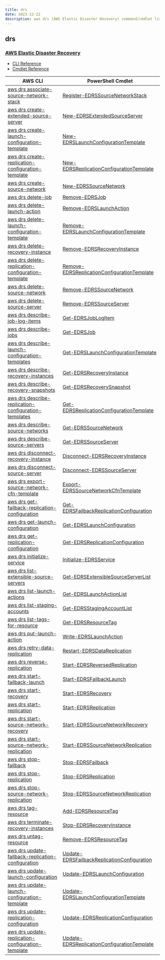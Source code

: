 ```yaml
---
title: drs
date: 2023-12-22
description: aws drs (AWS Elastic Disaster Recovery) command/cmdlet list.
---
```


## drs

### [AWS Elastic Disaster Recovery](https://aws.amazon.com/disaster-recovery/)

* [CLI Reference](https://awscli.amazonaws.com/v2/documentation/api/latest/reference/drs/index.html)
* [Cmdlet Reference](https://docs.aws.amazon.com/powershell/latest/reference/items/Drs_cmdlets.html)

|AWS CLI|PowerShell Cmdlet|
|----|----|
|[aws drs associate-source-network-stack](https://awscli.amazonaws.com/v2/documentation/api/latest/reference/drs/associate-source-network-stack.html)|[Register-EDRSSourceNetworkStack](https://docs.aws.amazon.com/powershell/latest/reference/items/Register-EDRSSourceNetworkStack.html)|
|[aws drs create-extended-source-server](https://awscli.amazonaws.com/v2/documentation/api/latest/reference/drs/create-extended-source-server.html)|[New-EDRSExtendedSourceServer](https://docs.aws.amazon.com/powershell/latest/reference/items/New-EDRSExtendedSourceServer.html)|
|[aws drs create-launch-configuration-template](https://awscli.amazonaws.com/v2/documentation/api/latest/reference/drs/create-launch-configuration-template.html)|[New-EDRSLaunchConfigurationTemplate](https://docs.aws.amazon.com/powershell/latest/reference/items/New-EDRSLaunchConfigurationTemplate.html)|
|[aws drs create-replication-configuration-template](https://awscli.amazonaws.com/v2/documentation/api/latest/reference/drs/create-replication-configuration-template.html)|[New-EDRSReplicationConfigurationTemplate](https://docs.aws.amazon.com/powershell/latest/reference/items/New-EDRSReplicationConfigurationTemplate.html)|
|[aws drs create-source-network](https://awscli.amazonaws.com/v2/documentation/api/latest/reference/drs/create-source-network.html)|[New-EDRSSourceNetwork](https://docs.aws.amazon.com/powershell/latest/reference/items/New-EDRSSourceNetwork.html)|
|[aws drs delete-job](https://awscli.amazonaws.com/v2/documentation/api/latest/reference/drs/delete-job.html)|[Remove-EDRSJob](https://docs.aws.amazon.com/powershell/latest/reference/items/Remove-EDRSJob.html)|
|[aws drs delete-launch-action](https://awscli.amazonaws.com/v2/documentation/api/latest/reference/drs/delete-launch-action.html)|[Remove-EDRSLaunchAction](https://docs.aws.amazon.com/powershell/latest/reference/items/Remove-EDRSLaunchAction.html)|
|[aws drs delete-launch-configuration-template](https://awscli.amazonaws.com/v2/documentation/api/latest/reference/drs/delete-launch-configuration-template.html)|[Remove-EDRSLaunchConfigurationTemplate](https://docs.aws.amazon.com/powershell/latest/reference/items/Remove-EDRSLaunchConfigurationTemplate.html)|
|[aws drs delete-recovery-instance](https://awscli.amazonaws.com/v2/documentation/api/latest/reference/drs/delete-recovery-instance.html)|[Remove-EDRSRecoveryInstance](https://docs.aws.amazon.com/powershell/latest/reference/items/Remove-EDRSRecoveryInstance.html)|
|[aws drs delete-replication-configuration-template](https://awscli.amazonaws.com/v2/documentation/api/latest/reference/drs/delete-replication-configuration-template.html)|[Remove-EDRSReplicationConfigurationTemplate](https://docs.aws.amazon.com/powershell/latest/reference/items/Remove-EDRSReplicationConfigurationTemplate.html)|
|[aws drs delete-source-network](https://awscli.amazonaws.com/v2/documentation/api/latest/reference/drs/delete-source-network.html)|[Remove-EDRSSourceNetwork](https://docs.aws.amazon.com/powershell/latest/reference/items/Remove-EDRSSourceNetwork.html)|
|[aws drs delete-source-server](https://awscli.amazonaws.com/v2/documentation/api/latest/reference/drs/delete-source-server.html)|[Remove-EDRSSourceServer](https://docs.aws.amazon.com/powershell/latest/reference/items/Remove-EDRSSourceServer.html)|
|[aws drs describe-job-log-items](https://awscli.amazonaws.com/v2/documentation/api/latest/reference/drs/describe-job-log-items.html)|[Get-EDRSJobLogItem](https://docs.aws.amazon.com/powershell/latest/reference/items/Get-EDRSJobLogItem.html)|
|[aws drs describe-jobs](https://awscli.amazonaws.com/v2/documentation/api/latest/reference/drs/describe-jobs.html)|[Get-EDRSJob](https://docs.aws.amazon.com/powershell/latest/reference/items/Get-EDRSJob.html)|
|[aws drs describe-launch-configuration-templates](https://awscli.amazonaws.com/v2/documentation/api/latest/reference/drs/describe-launch-configuration-templates.html)|[Get-EDRSLaunchConfigurationTemplate](https://docs.aws.amazon.com/powershell/latest/reference/items/Get-EDRSLaunchConfigurationTemplate.html)|
|[aws drs describe-recovery-instances](https://awscli.amazonaws.com/v2/documentation/api/latest/reference/drs/describe-recovery-instances.html)|[Get-EDRSRecoveryInstance](https://docs.aws.amazon.com/powershell/latest/reference/items/Get-EDRSRecoveryInstance.html)|
|[aws drs describe-recovery-snapshots](https://awscli.amazonaws.com/v2/documentation/api/latest/reference/drs/describe-recovery-snapshots.html)|[Get-EDRSRecoverySnapshot](https://docs.aws.amazon.com/powershell/latest/reference/items/Get-EDRSRecoverySnapshot.html)|
|[aws drs describe-replication-configuration-templates](https://awscli.amazonaws.com/v2/documentation/api/latest/reference/drs/describe-replication-configuration-templates.html)|[Get-EDRSReplicationConfigurationTemplate](https://docs.aws.amazon.com/powershell/latest/reference/items/Get-EDRSReplicationConfigurationTemplate.html)|
|[aws drs describe-source-networks](https://awscli.amazonaws.com/v2/documentation/api/latest/reference/drs/describe-source-networks.html)|[Get-EDRSSourceNetwork](https://docs.aws.amazon.com/powershell/latest/reference/items/Get-EDRSSourceNetwork.html)|
|[aws drs describe-source-servers](https://awscli.amazonaws.com/v2/documentation/api/latest/reference/drs/describe-source-servers.html)|[Get-EDRSSourceServer](https://docs.aws.amazon.com/powershell/latest/reference/items/Get-EDRSSourceServer.html)|
|[aws drs disconnect-recovery-instance](https://awscli.amazonaws.com/v2/documentation/api/latest/reference/drs/disconnect-recovery-instance.html)|[Disconnect-EDRSRecoveryInstance](https://docs.aws.amazon.com/powershell/latest/reference/items/Disconnect-EDRSRecoveryInstance.html)|
|[aws drs disconnect-source-server](https://awscli.amazonaws.com/v2/documentation/api/latest/reference/drs/disconnect-source-server.html)|[Disconnect-EDRSSourceServer](https://docs.aws.amazon.com/powershell/latest/reference/items/Disconnect-EDRSSourceServer.html)|
|[aws drs export-source-network-cfn-template](https://awscli.amazonaws.com/v2/documentation/api/latest/reference/drs/export-source-network-cfn-template.html)|[Export-EDRSSourceNetworkCfnTemplate](https://docs.aws.amazon.com/powershell/latest/reference/items/Export-EDRSSourceNetworkCfnTemplate.html)|
|[aws drs get-failback-replication-configuration](https://awscli.amazonaws.com/v2/documentation/api/latest/reference/drs/get-failback-replication-configuration.html)|[Get-EDRSFailbackReplicationConfiguration](https://docs.aws.amazon.com/powershell/latest/reference/items/Get-EDRSFailbackReplicationConfiguration.html)|
|[aws drs get-launch-configuration](https://awscli.amazonaws.com/v2/documentation/api/latest/reference/drs/get-launch-configuration.html)|[Get-EDRSLaunchConfiguration](https://docs.aws.amazon.com/powershell/latest/reference/items/Get-EDRSLaunchConfiguration.html)|
|[aws drs get-replication-configuration](https://awscli.amazonaws.com/v2/documentation/api/latest/reference/drs/get-replication-configuration.html)|[Get-EDRSReplicationConfiguration](https://docs.aws.amazon.com/powershell/latest/reference/items/Get-EDRSReplicationConfiguration.html)|
|[aws drs initialize-service](https://awscli.amazonaws.com/v2/documentation/api/latest/reference/drs/initialize-service.html)|[Initialize-EDRSService](https://docs.aws.amazon.com/powershell/latest/reference/items/Initialize-EDRSService.html)|
|[aws drs list-extensible-source-servers](https://awscli.amazonaws.com/v2/documentation/api/latest/reference/drs/list-extensible-source-servers.html)|[Get-EDRSExtensibleSourceServerList](https://docs.aws.amazon.com/powershell/latest/reference/items/Get-EDRSExtensibleSourceServerList.html)|
|[aws drs list-launch-actions](https://awscli.amazonaws.com/v2/documentation/api/latest/reference/drs/list-launch-actions.html)|[Get-EDRSLaunchActionList](https://docs.aws.amazon.com/powershell/latest/reference/items/Get-EDRSLaunchActionList.html)|
|[aws drs list-staging-accounts](https://awscli.amazonaws.com/v2/documentation/api/latest/reference/drs/list-staging-accounts.html)|[Get-EDRSStagingAccountList](https://docs.aws.amazon.com/powershell/latest/reference/items/Get-EDRSStagingAccountList.html)|
|[aws drs list-tags-for-resource](https://awscli.amazonaws.com/v2/documentation/api/latest/reference/drs/list-tags-for-resource.html)|[Get-EDRSResourceTag](https://docs.aws.amazon.com/powershell/latest/reference/items/Get-EDRSResourceTag.html)|
|[aws drs put-launch-action](https://awscli.amazonaws.com/v2/documentation/api/latest/reference/drs/put-launch-action.html)|[Write-EDRSLaunchAction](https://docs.aws.amazon.com/powershell/latest/reference/items/Write-EDRSLaunchAction.html)|
|[aws drs retry-data-replication](https://awscli.amazonaws.com/v2/documentation/api/latest/reference/drs/retry-data-replication.html)|[Restart-EDRSDataReplication](https://docs.aws.amazon.com/powershell/latest/reference/items/Restart-EDRSDataReplication.html)|
|[aws drs reverse-replication](https://awscli.amazonaws.com/v2/documentation/api/latest/reference/drs/reverse-replication.html)|[Start-EDRSReversedReplication](https://docs.aws.amazon.com/powershell/latest/reference/items/Start-EDRSReversedReplication.html)|
|[aws drs start-failback-launch](https://awscli.amazonaws.com/v2/documentation/api/latest/reference/drs/start-failback-launch.html)|[Start-EDRSFailbackLaunch](https://docs.aws.amazon.com/powershell/latest/reference/items/Start-EDRSFailbackLaunch.html)|
|[aws drs start-recovery](https://awscli.amazonaws.com/v2/documentation/api/latest/reference/drs/start-recovery.html)|[Start-EDRSRecovery](https://docs.aws.amazon.com/powershell/latest/reference/items/Start-EDRSRecovery.html)|
|[aws drs start-replication](https://awscli.amazonaws.com/v2/documentation/api/latest/reference/drs/start-replication.html)|[Start-EDRSReplication](https://docs.aws.amazon.com/powershell/latest/reference/items/Start-EDRSReplication.html)|
|[aws drs start-source-network-recovery](https://awscli.amazonaws.com/v2/documentation/api/latest/reference/drs/start-source-network-recovery.html)|[Start-EDRSSourceNetworkRecovery](https://docs.aws.amazon.com/powershell/latest/reference/items/Start-EDRSSourceNetworkRecovery.html)|
|[aws drs start-source-network-replication](https://awscli.amazonaws.com/v2/documentation/api/latest/reference/drs/start-source-network-replication.html)|[Start-EDRSSourceNetworkReplication](https://docs.aws.amazon.com/powershell/latest/reference/items/Start-EDRSSourceNetworkReplication.html)|
|[aws drs stop-failback](https://awscli.amazonaws.com/v2/documentation/api/latest/reference/drs/stop-failback.html)|[Stop-EDRSFailback](https://docs.aws.amazon.com/powershell/latest/reference/items/Stop-EDRSFailback.html)|
|[aws drs stop-replication](https://awscli.amazonaws.com/v2/documentation/api/latest/reference/drs/stop-replication.html)|[Stop-EDRSReplication](https://docs.aws.amazon.com/powershell/latest/reference/items/Stop-EDRSReplication.html)|
|[aws drs stop-source-network-replication](https://awscli.amazonaws.com/v2/documentation/api/latest/reference/drs/stop-source-network-replication.html)|[Stop-EDRSSourceNetworkReplication](https://docs.aws.amazon.com/powershell/latest/reference/items/Stop-EDRSSourceNetworkReplication.html)|
|[aws drs tag-resource](https://awscli.amazonaws.com/v2/documentation/api/latest/reference/drs/tag-resource.html)|[Add-EDRSResourceTag](https://docs.aws.amazon.com/powershell/latest/reference/items/Add-EDRSResourceTag.html)|
|[aws drs terminate-recovery-instances](https://awscli.amazonaws.com/v2/documentation/api/latest/reference/drs/terminate-recovery-instances.html)|[Stop-EDRSRecoveryInstance](https://docs.aws.amazon.com/powershell/latest/reference/items/Stop-EDRSRecoveryInstance.html)|
|[aws drs untag-resource](https://awscli.amazonaws.com/v2/documentation/api/latest/reference/drs/untag-resource.html)|[Remove-EDRSResourceTag](https://docs.aws.amazon.com/powershell/latest/reference/items/Remove-EDRSResourceTag.html)|
|[aws drs update-failback-replication-configuration](https://awscli.amazonaws.com/v2/documentation/api/latest/reference/drs/update-failback-replication-configuration.html)|[Update-EDRSFailbackReplicationConfiguration](https://docs.aws.amazon.com/powershell/latest/reference/items/Update-EDRSFailbackReplicationConfiguration.html)|
|[aws drs update-launch-configuration](https://awscli.amazonaws.com/v2/documentation/api/latest/reference/drs/update-launch-configuration.html)|[Update-EDRSLaunchConfiguration](https://docs.aws.amazon.com/powershell/latest/reference/items/Update-EDRSLaunchConfiguration.html)|
|[aws drs update-launch-configuration-template](https://awscli.amazonaws.com/v2/documentation/api/latest/reference/drs/update-launch-configuration-template.html)|[Update-EDRSLaunchConfigurationTemplate](https://docs.aws.amazon.com/powershell/latest/reference/items/Update-EDRSLaunchConfigurationTemplate.html)|
|[aws drs update-replication-configuration](https://awscli.amazonaws.com/v2/documentation/api/latest/reference/drs/update-replication-configuration.html)|[Update-EDRSReplicationConfiguration](https://docs.aws.amazon.com/powershell/latest/reference/items/Update-EDRSReplicationConfiguration.html)|
|[aws drs update-replication-configuration-template](https://awscli.amazonaws.com/v2/documentation/api/latest/reference/drs/update-replication-configuration-template.html)|[Update-EDRSReplicationConfigurationTemplate](https://docs.aws.amazon.com/powershell/latest/reference/items/Update-EDRSReplicationConfigurationTemplate.html)|


